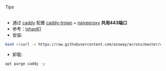 ###### Tips
* 通过  [caddy](https://github.com/caddyserver/caddy/releases)  配置  [caddy-trojan](https://github.com/imgk/caddy-trojan) + [naiveproxy](https://github.com/klzgrad/naiveproxy)  **共用443端口**  
* 参考：[lxhao61](https://github.com/lxhao61/integrated-examples)
* 安装:
```bash
bash <(curl -s https://raw.githubusercontent.com/azoway/across/master/caddy/caddy_fly.sh) my.domain.com 
```
* 卸载:
```bash
apt purge caddy -y
```
